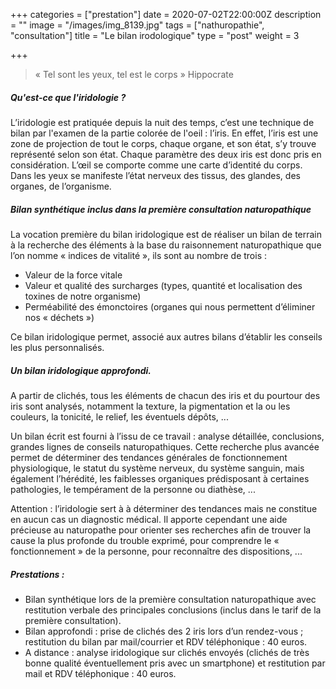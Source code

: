 +++
categories = ["prestation"]
date = 2020-07-02T22:00:00Z
description = ""
image = "/images/img_8139.jpg"
tags = ["nathuropathie", "consultation"]
title = "Le bilan irodologique"
type = "post"
weight = 3

+++
> « Tel sont les yeux, tel est le corps » Hippocrate

##### Qu'est-ce que l'iridologie ?

L’iridologie est pratiquée depuis la nuit des temps, c’est une technique de bilan par l'examen de la partie colorée de l'oeil : l’iris. En effet, l’iris est une zone de projection de tout le corps, chaque organe, et son état, s’y trouve représenté selon son état. Chaque paramètre des deux iris est donc pris en considération. L’œil se comporte comme une carte d’identité du corps. Dans les yeux se manifeste l’état nerveux des tissus, des glandes, des organes, de l’organisme.

##### Bilan synthétique inclus dans la première consultation naturopathique

La vocation première du bilan iridologique est de réaliser un bilan de terrain à la recherche des éléments à la base du raisonnement naturopathique que l’on nomme « indices de vitalité », ils sont au nombre de trois :

* Valeur de la force vitale
* Valeur et qualité des surcharges (types, quantité et localisation des toxines de notre organisme)
* Perméabilité des émonctoires (organes qui nous permettent d’éliminer nos « déchets »)

Ce bilan iridologique permet, associé aux autres bilans d’établir les conseils les plus personnalisés.

##### Un bilan iridologique approfondi.

A partir de clichés, tous les éléments de chacun des iris et du pourtour des iris sont analysés, notamment la texture, la pigmentation et la ou les couleurs, la tonicité, le relief, les éventuels dépôts, ...

Un bilan écrit est fourni à l’issu de ce travail : analyse détaillée, conclusions, grandes lignes de conseils naturopathiques. Cette recherche plus avancée permet de déterminer des tendances générales de fonctionnement physiologique, le statut du système nerveux, du système sanguin, mais également l’hérédité, les faiblesses organiques prédisposant à certaines pathologies, le tempérament de la personne ou diathèse, ...

Attention : l’iridologie sert à à déterminer des tendances mais ne constitue en aucun cas un diagnostic médical. Il apporte cependant une aide précieuse au naturopathe pour orienter ses recherches afin de trouver la cause la plus profonde du trouble exprimé, pour comprendre le « fonctionnement » de la personne, pour reconnaître des dispositions, ...

##### Prestations :

* Bilan synthétique lors de la première consultation naturopathique avec restitution verbale des principales conclusions (inclus dans le tarif de la première consultation).
* Bilan approfondi : prise de clichés des 2 iris lors d’un rendez-vous ; restitution du bilan par mail/courrier et RDV téléphonique : 40 euros.
* A distance : analyse iridologique sur clichés envoyés (clichés de très bonne qualité éventuellement pris avec un smartphone) et restitution par mail et RDV téléphonique : 40 euros.